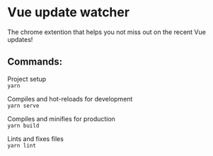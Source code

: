 # Vue update watcher

The chrome extention that helps you not miss out on the recent Vue updates!

## Commands:

Project setup  
`yarn`

Compiles and hot-reloads for development  
`yarn serve`

Compiles and minifies for production  
`yarn build`

Lints and fixes files  
`yarn lint`
